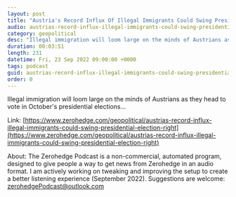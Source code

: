 ```yaml
---
layout: post
title: "Austria's Record Influx Of Illegal Immigrants Could Swing Presidential Election To The Right"
audio: austrias-record-influx-illegal-immigrants-could-swing-presidential-election-right-0
category: geopolitical
desc: "Illegal immigration will loom large on the minds of Austrians as they head to vote in October's presidential elections..."
duration: 00:03:51
length: 231
datetime: Fri, 23 Sep 2022 09:00:00 +0000
tags: podcast
guid: austrias-record-influx-illegal-immigrants-could-swing-presidential-election-right-0
order: 0
---
```

Illegal immigration will loom large on the minds of Austrians as they head to vote in October's presidential elections...

Link: [https://www.zerohedge.com/geopolitical/austrias-record-influx-illegal-immigrants-could-swing-presidential-election-right](https://www.zerohedge.com/geopolitical/austrias-record-influx-illegal-immigrants-could-swing-presidential-election-right)

About: The Zerohedge Podcast is a non-commercial, automated program, designed to give people a way to get news from Zerohedge in an audio format.  I am actively working on tweaking and improving the setup to create a better listening experience (September 2022).  Suggestions are welcome: [zerohedgePodcast@outlook.com](mailto:zerohedgePodcast@outlook.com)